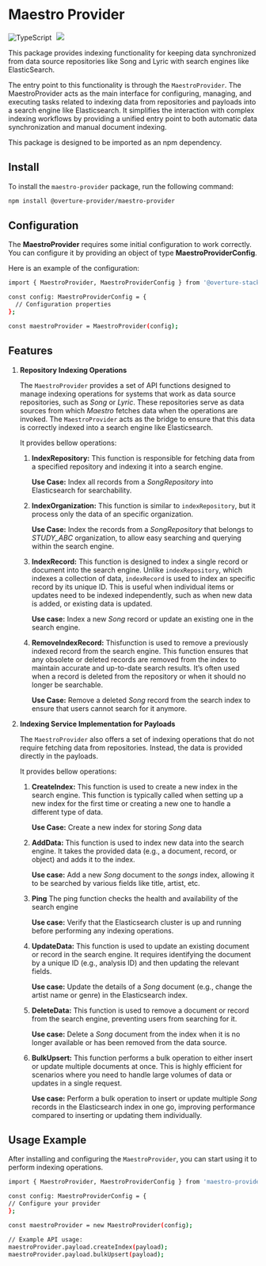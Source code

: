 # Maestro Provider

![TypeScript](https://img.shields.io/badge/TypeScript-007ACC?style=for-the-badge&logo=typescript&logoColor=white)
[<img hspace="5" src="https://img.shields.io/badge/License-AGPL--3.0-blue?style=for-the-badge">](https://github.com/overture-stack/lectern/blob/develop/LICENSE)

This package provides indexing functionality for keeping data synchronized from data source repositories like Song and Lyric with search engines like ElasticSearch.

The entry point to this functionality is through the `MaestroProvider`. The MaestroProvider acts as the main interface for configuring, managing, and executing tasks related to indexing data from repositories and payloads into a search engine like Elasticsearch. It simplifies the interaction with complex indexing workflows by providing a unified entry point to both automatic data synchronization and manual document indexing.

This package is designed to be imported as an npm dependency.

## Install

To install the `maestro-provider` package, run the following command:

```bash
npm install @overture-provider/maestro-provider
```

## Configuration

The **MaestroProvider** requires some initial configuration to work correctly. You can configure it by providing an object of type **MaestroProviderConfig**.

Here is an example of the configuration:

```bash
import { MaestroProvider, MaestroProviderConfig } from '@overture-stack/maestro-provider';

const config: MaestroProviderConfig = {
  // Configuration properties
};

const maestroProvider = MaestroProvider(config);
```

## Features

1. **Repository Indexing Operations**

   The `MaestroProvider` provides a set of API functions designed to manage indexing operations for systems that work as data source repositories, such as _Song_ or _Lyric_. These repositories serve as data sources from which _Maestro_ fetches data when the operations are invoked. The `MaestroProvider` acts as the bridge to ensure that this data is correctly indexed into a search engine like Elasticsearch.

   It provides bellow operations:

   1. **IndexRepository:** This function is responsible for fetching data from a specified repository and indexing it into a search engine.

      **Use Case:**
      Index all records from a _SongRepository_ into Elasticsearch for searchability.

   2. **IndexOrganization:** This function is similar to `indexRepository`, but it process only the data of an specific organization.

      **Use Case:**
      Index the records from a _SongRepository_ that belongs to _STUDY_ABC_ organization, to allow easy searching and querying within the search engine.

   3. **IndexRecord:** This function is designed to index a single record or document into the search engine. Unlike `indexRepository`, which indexes a collection of data, `indexRecord` is used to index an specific record by its unique ID. This is useful when individual items or updates need to be indexed independently, such as when new data is added, or existing data is updated.

      **Use case:** Index a new _Song_ record or update an existing one in the search engine.

   4. **RemoveIndexRecord:** Thisfunction is used to remove a previously indexed record from the search engine. This function ensures that any obsolete or deleted records are removed from the index to maintain accurate and up-to-date search results. It’s often used when a record is deleted from the repository or when it should no longer be searchable.

      **Use Case:** Remove a deleted _Song_ record from the search index to ensure that users cannot search for it anymore.

2. **Indexing Service Implementation for Payloads**

   The `MaestroProvider` also offers a set of indexing operations that do not require fetching data from repositories. Instead, the data is provided directly in the payloads.

   It provides bellow operations:

   1. **CreateIndex:**
      This function is used to create a new index in the search engine. This function is typically called when setting up a new index for the first time or creating a new one to handle a different type of data.

      **Use Case:** Create a new index for storing _Song_ data

   2. **AddData:**
      This function is used to index new data into the search engine. It takes the provided data (e.g., a document, record, or object) and adds it to the index.

      **Use case:** Add a new _Song_ document to the _songs_ index, allowing it to be searched by various fields like title, artist, etc.

   3. **Ping**
      The ping function checks the health and availability of the search engine

      **Use case:** Verify that the Elasticsearch cluster is up and running before performing any indexing operations.

   4. **UpdateData:** This function is used to update an existing document or record in the search engine. It requires identifying the document by a unique ID (e.g., analysis ID) and then updating the relevant fields.

      **Use case:** Update the details of a _Song_ document (e.g., change the artist name or genre) in the Elasticsearch index.

   5. **DeleteData:** This function is used to remove a document or record from the search engine, preventing users from searching for it.

      **Use case:** Delete a _Song_ document from the index when it is no longer available or has been removed from the data source.

   6. **BulkUpsert:** This function performs a bulk operation to either insert or update multiple documents at once. This is highly efficient for scenarios where you need to handle large volumes of data or updates in a single request.

      **Use case:** Perform a bulk operation to insert or update multiple _Song_ records in the Elasticsearch index in one go, improving performance compared to inserting or updating them individually.

## Usage Example

After installing and configuring the `MaestroProvider`, you can start using it to perform indexing operations.

```bash
import { MaestroProvider, MaestroProviderConfig } from 'maestro-provider';

const config: MaestroProviderConfig = {
// Configure your provider
};

const maestroProvider = new MaestroProvider(config);

// Example API usage:
maestroProvider.payload.createIndex(payload);
maestroProvider.payload.bulkUpsert(payload);
```
